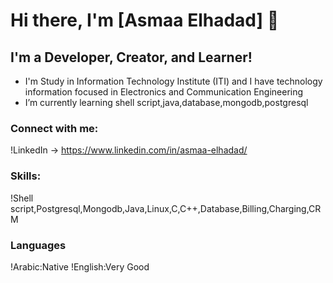 # Hi there, I'm [Asmaa Elhadad] 👋

## I'm a Developer, Creator, and Learner!
- I'm Study in Information Technology Institute (ITI) and I have technology information  focused in Electronics and Communication Engineering 
- I’m currently learning shell script,java,database,mongodb,postgresql
  
### Connect with me:
!LinkedIn -> https://www.linkedin.com/in/asmaa-elhadad/

### Skills:
!Shell script,Postgresql,Mongodb,Java,Linux,C,C++,Database,Billing,Charging,CRM

### Languages
!Arabic:Native
!English:Very Good
